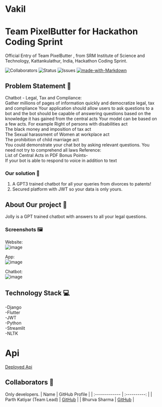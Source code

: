 # Vakil

# Team PixelButter for Hackathon Coding Sprint

Official Entry of Team PixelButter , from SRM Institute of Science and Technology, Kattankulathur, India, Hackathon Coding Sprint. <br>

![Collaborators](https://img.shields.io/badge/collaborators-2-red)
![Status](https://img.shields.io/badge/status-done-green)
![Issues](https://img.shields.io/badge/issues-0-blue)
[![made-with-Markdown](https://img.shields.io/badge/Made%20with-Markdown-1f425f.svg)](http://commonmark.org)


## Problem Statement 🚧
Chatbot - Legal, Tax and Compliance: <br>
Gather millions of pages of information quickly and democratize legal, tax and compliance
Your application should allow users to ask questions to a bot and the bot should be capable of answering questions based on the knowledge it has gained from the central acts
Your model can be based on a few acts. For example
Right of persons with disabilities act<br>
The black money and imposition of tax act<br>
The Sexual harassment of Women at workplace act<br>
The prohibition of child marriage act<br>
You could demonstrate your chat bot by asking relevant questions. You need not try to comprehend all laws
Reference:<br> List of Central Acts in PDF
Bonus Points-<br>
If your bot is able to respond to voice in addition to text

### Our solution 📝
1. A GPT3 trained chatbot for all your queries from divorces to patents!
2. Secured platform with JWT so your data is only yours.



## About Our project 🔧

Jolly is a GPT trained chatbot with answers to all your legal questions.


### Screenshots 🖼️

Website: <br>
![image](https://user-images.githubusercontent.com/75015574/164884665-c09f7b21-3700-4d46-b04f-5005be303cdb.png)


App: <br>
![image](https://user-images.githubusercontent.com/75015574/164885182-f54a4bbe-49c1-40ea-a70e-a7503479dc69.png)


Chatbot:<br>
![image](https://user-images.githubusercontent.com/75015574/164884716-39845590-fea6-4a0a-b807-a36067d49183.png)


## Technology Stack 💻
 -Django<br>
 -Flutter<br>
 -JWT<br>
 -Python<br>
 -Streamlit<br>
 -NLTK<br>

# Api
[Deployed Api](https://lawyerbot-sprint.herokuapp.com/)

## Collaborators 🤖

Only developers.
| Name      | GitHub Profile     |
| :------------- | :----------: |
| Parth Katiyar (Team Lead) | [GitHub](https://github.com/Parth442002) |
|  Bhurva Sharma | [GitHub]( https://github.com/Bhurva6) |
 
